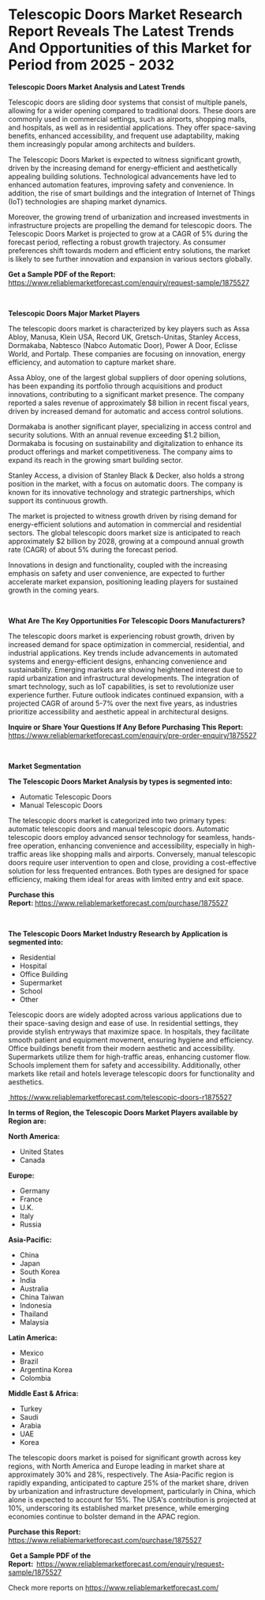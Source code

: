 <p><h1>Telescopic Doors Market Research Report Reveals The Latest Trends And Opportunities of this Market for Period from 2025 - 2032</h1></p><p><strong>Telescopic Doors Market Analysis and Latest Trends</strong></p>
<p><p>Telescopic doors are sliding door systems that consist of multiple panels, allowing for a wider opening compared to traditional doors. These doors are commonly used in commercial settings, such as airports, shopping malls, and hospitals, as well as in residential applications. They offer space-saving benefits, enhanced accessibility, and frequent use adaptability, making them increasingly popular among architects and builders.</p><p>The Telescopic Doors Market is expected to witness significant growth, driven by the increasing demand for energy-efficient and aesthetically appealing building solutions. Technological advancements have led to enhanced automation features, improving safety and convenience. In addition, the rise of smart buildings and the integration of Internet of Things (IoT) technologies are shaping market dynamics.</p><p>Moreover, the growing trend of urbanization and increased investments in infrastructure projects are propelling the demand for telescopic doors. The Telescopic Doors Market is projected to grow at a CAGR of 5% during the forecast period, reflecting a robust growth trajectory. As consumer preferences shift towards modern and efficient entry solutions, the market is likely to see further innovation and expansion in various sectors globally.</p></p>
<p><strong>Get a Sample PDF of the Report:&nbsp;</strong> <a href="https://www.reliablemarketforecast.com/enquiry/request-sample/1875527?utm_campaign=3458&utm_medium=2&utm_source=Github&utm_content=ia&utm_term=10042025&utm_id=telescopic-doors">https://www.reliablemarketforecast.com/enquiry/request-sample/1875527</a></p>
<p>&nbsp;</p>
<p><strong>Telescopic Doors Major Market Players</strong></p>
<p><p>The telescopic doors market is characterized by key players such as Assa Abloy, Manusa, Klein USA, Record UK, Gretsch-Unitas, Stanley Access, Dormakaba, Nabtesco (Nabco Automatic Door), Power A Door, Eclisse World, and Portalp. These companies are focusing on innovation, energy efficiency, and automation to capture market share.</p><p>Assa Abloy, one of the largest global suppliers of door opening solutions, has been expanding its portfolio through acquisitions and product innovations, contributing to a significant market presence. The company reported a sales revenue of approximately $8 billion in recent fiscal years, driven by increased demand for automatic and access control solutions.</p><p>Dormakaba is another significant player, specializing in access control and security solutions. With an annual revenue exceeding $1.2 billion, Dormakaba is focusing on sustainability and digitalization to enhance its product offerings and market competitiveness. The company aims to expand its reach in the growing smart building sector.</p><p>Stanley Access, a division of Stanley Black & Decker, also holds a strong position in the market, with a focus on automatic doors. The company is known for its innovative technology and strategic partnerships, which support its continuous growth.</p><p>The market is projected to witness growth driven by rising demand for energy-efficient solutions and automation in commercial and residential sectors. The global telescopic doors market size is anticipated to reach approximately $2 billion by 2028, growing at a compound annual growth rate (CAGR) of about 5% during the forecast period.</p><p>Innovations in design and functionality, coupled with the increasing emphasis on safety and user convenience, are expected to further accelerate market expansion, positioning leading players for sustained growth in the coming years.</p></p>
<p>&nbsp;</p>
<p><strong>What Are The Key Opportunities For Telescopic Doors Manufacturers?</strong></p>
<p><p>The telescopic doors market is experiencing robust growth, driven by increased demand for space optimization in commercial, residential, and industrial applications. Key trends include advancements in automated systems and energy-efficient designs, enhancing convenience and sustainability. Emerging markets are showing heightened interest due to rapid urbanization and infrastructural developments. The integration of smart technology, such as IoT capabilities, is set to revolutionize user experience further. Future outlook indicates continued expansion, with a projected CAGR of around 5-7% over the next five years, as industries prioritize accessibility and aesthetic appeal in architectural designs.</p></p>
<p><strong>Inquire or Share Your Questions If Any Before Purchasing This Report:</strong> <a href="https://www.reliablemarketforecast.com/enquiry/pre-order-enquiry/1875527?utm_campaign=3458&utm_medium=2&utm_source=Github&utm_content=ia&utm_term=10042025&utm_id=telescopic-doors">https://www.reliablemarketforecast.com/enquiry/pre-order-enquiry/1875527</a></p>
<p>&nbsp;</p>
<p><strong>Market Segmentation</strong></p>
<p><strong>The Telescopic Doors Market Analysis by types is segmented into:</strong></p>
<p><ul><li>Automatic Telescopic Doors</li><li>Manual Telescopic Doors</li></ul></p>
<p><p>The telescopic doors market is categorized into two primary types: automatic telescopic doors and manual telescopic doors. Automatic telescopic doors employ advanced sensor technology for seamless, hands-free operation, enhancing convenience and accessibility, especially in high-traffic areas like shopping malls and airports. Conversely, manual telescopic doors require user intervention to open and close, providing a cost-effective solution for less frequented entrances. Both types are designed for space efficiency, making them ideal for areas with limited entry and exit space.</p></p>
<p><strong>Purchase this Report:&nbsp;</strong><a href="https://www.reliablemarketforecast.com/purchase/1875527?utm_campaign=3458&utm_medium=2&utm_source=Github&utm_content=ia&utm_term=10042025&utm_id=telescopic-doors">https://www.reliablemarketforecast.com/purchase/1875527</a></p>
<p>&nbsp;</p>
<p><strong>The Telescopic Doors Market Industry Research by Application is segmented into:</strong></p>
<p><ul><li>Residential</li><li>Hospital</li><li>Office Building</li><li>Supermarket</li><li>School</li><li>Other</li></ul></p>
<p><p>Telescopic doors are widely adopted across various applications due to their space-saving design and ease of use. In residential settings, they provide stylish entryways that maximize space. In hospitals, they facilitate smooth patient and equipment movement, ensuring hygiene and efficiency. Office buildings benefit from their modern aesthetic and accessibility. Supermarkets utilize them for high-traffic areas, enhancing customer flow. Schools implement them for safety and accessibility. Additionally, other markets like retail and hotels leverage telescopic doors for functionality and aesthetics.</p></p>
<p><a href="https://www.reliablemarketforecast.com/telescopic-doors-r1875527?utm_campaign=3458&utm_medium=2&utm_source=Github&utm_content=ia&utm_term=10042025&utm_id=telescopic-doors">&nbsp;https://www.reliablemarketforecast.com/telescopic-doors-r1875527</a></p>
<p><strong>In terms of Region, the Telescopic Doors Market Players available by Region are:</strong></p>
<p>
    <p> <strong> North America: </strong>
        <ul>
            <li>United States</li>
            <li>Canada</li>
        </ul>
        </p> 
    <p> <strong> Europe: </strong>
        <ul>
            <li>Germany</li>
            <li>France</li>
            <li>U.K.</li>
            <li>Italy</li>
            <li>Russia</li>
        </ul>
        </p> 
    <p> <strong> Asia-Pacific: </strong>
        <ul>
            <li>China</li>
            <li>Japan</li>
            <li>South Korea</li>
            <li>India</li>
            <li>Australia</li>
            <li>China Taiwan</li>
            <li>Indonesia</li>
            <li>Thailand</li>
            <li>Malaysia</li>
        </ul>
        </p> 
    <p> <strong> Latin America: </strong>
        <ul>
            <li>Mexico</li>
            <li>Brazil</li>
            <li>Argentina Korea</li>
            <li>Colombia</li>
        </ul>
        </p> 
    <p> <strong> Middle East & Africa: </strong>
        <ul>
            <li>Turkey</li>
            <li>Saudi</li>
            <li>Arabia</li>
            <li>UAE</li>
            <li>Korea</li>
        </ul>
    </p>
    </p>
<p><p>The telescopic doors market is poised for significant growth across key regions, with North America and Europe leading in market share at approximately 30% and 28%, respectively. The Asia-Pacific region is rapidly expanding, anticipated to capture 25% of the market share, driven by urbanization and infrastructure development, particularly in China, which alone is expected to account for 15%. The USA's contribution is projected at 10%, underscoring its established market presence, while emerging economies continue to bolster demand in the APAC region.</p></p>
<p><strong>Purchase this Report: </strong><a href="https://www.reliablemarketforecast.com/purchase/1875527?utm_campaign=3458&utm_medium=2&utm_source=Github&utm_content=ia&utm_term=10042025&utm_id=telescopic-doors">https://www.reliablemarketforecast.com/purchase/1875527</a></p>
<p>&nbsp;<strong>Get a Sample PDF of the Report:&nbsp;&nbsp;</strong><a href="https://www.reliablemarketforecast.com/enquiry/request-sample/1875527?utm_campaign=3458&utm_medium=2&utm_source=Github&utm_content=ia&utm_term=10042025&utm_id=telescopic-doors">https://www.reliablemarketforecast.com/enquiry/request-sample/1875527</a></p>
<p><strong></strong></p>
<p>Check more reports on <a href="https://www.reliablemarketforecast.com/?utm_campaign=3458&utm_medium=2&utm_source=Github&utm_content=ia&utm_term=10042025&utm_id=telescopic-doors">https://www.reliablemarketforecast.com/</a></p>